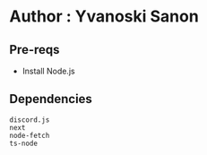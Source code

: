 Author : Yvanoski Sanon
=========================

Pre-reqs
------------------------
- Install Node.js

Dependencies
------------------------
    discord.js
    next
    node-fetch
    ts-node
